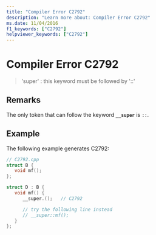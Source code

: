 ```yaml
---
title: "Compiler Error C2792"
description: "Learn more about: Compiler Error C2792"
ms.date: 11/04/2016
f1_keywords: ["C2792"]
helpviewer_keywords: ["C2792"]
---
```

# Compiler Error C2792

> 'super' : this keyword must be followed by '::'

## Remarks

The only token that can follow the keyword **`__super`** is `::`.

## Example

The following example generates C2792:

```cpp
// C2792.cpp
struct B {
   void mf();
};

struct D : B {
   void mf() {
      __super.();   // C2792

      // try the following line instead
      // __super::mf();
   }
};
```
